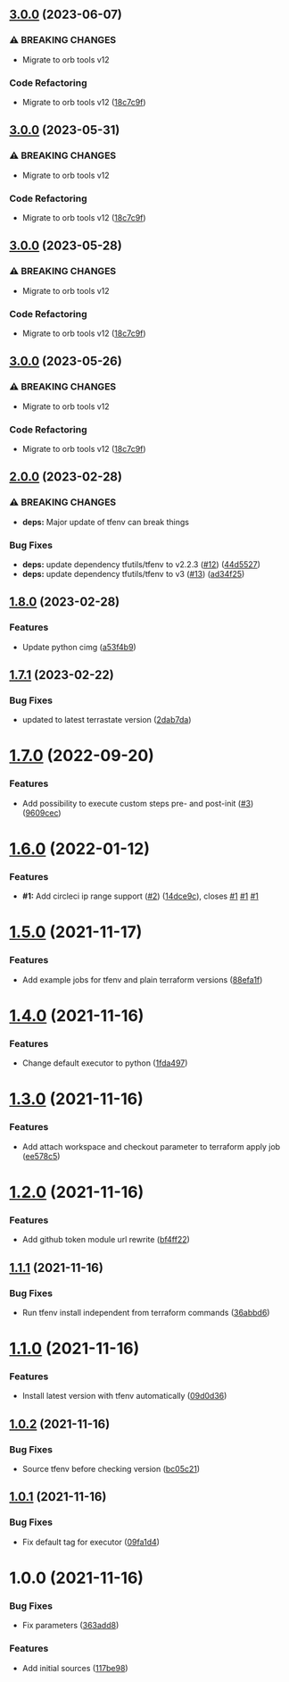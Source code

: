 ## [3.0.0](https://github.com/trustedshops-public/circleci-orb-terraform-utils/compare/2.0.0...3.0.0) (2023-06-07)


### ⚠ BREAKING CHANGES

* Migrate to orb tools v12

### Code Refactoring

* Migrate to orb tools v12 ([18c7c9f](https://github.com/trustedshops-public/circleci-orb-terraform-utils/commit/18c7c9f0a36e96c7499f88e9eec010af1762fef5))

## [3.0.0](https://github.com/trustedshops-public/circleci-orb-terraform-utils/compare/2.0.0...3.0.0) (2023-05-31)


### ⚠ BREAKING CHANGES

* Migrate to orb tools v12

### Code Refactoring

* Migrate to orb tools v12 ([18c7c9f](https://github.com/trustedshops-public/circleci-orb-terraform-utils/commit/18c7c9f0a36e96c7499f88e9eec010af1762fef5))

## [3.0.0](https://github.com/trustedshops-public/circleci-orb-terraform-utils/compare/2.0.0...3.0.0) (2023-05-28)


### ⚠ BREAKING CHANGES

* Migrate to orb tools v12

### Code Refactoring

* Migrate to orb tools v12 ([18c7c9f](https://github.com/trustedshops-public/circleci-orb-terraform-utils/commit/18c7c9f0a36e96c7499f88e9eec010af1762fef5))

## [3.0.0](https://github.com/trustedshops-public/circleci-orb-terraform-utils/compare/2.0.0...3.0.0) (2023-05-26)


### ⚠ BREAKING CHANGES

* Migrate to orb tools v12

### Code Refactoring

* Migrate to orb tools v12 ([18c7c9f](https://github.com/trustedshops-public/circleci-orb-terraform-utils/commit/18c7c9f0a36e96c7499f88e9eec010af1762fef5))

## [2.0.0](https://github.com/trustedshops-public/circleci-orb-terraform-utils/compare/1.8.0...2.0.0) (2023-02-28)


### ⚠ BREAKING CHANGES

* **deps:** Major update of tfenv can break things

### Bug Fixes

* **deps:** update dependency tfutils/tfenv to v2.2.3 ([#12](https://github.com/trustedshops-public/circleci-orb-terraform-utils/issues/12)) ([44d5527](https://github.com/trustedshops-public/circleci-orb-terraform-utils/commit/44d5527e7780b6743354fc1ef23c5ea392e5b905))
* **deps:** update dependency tfutils/tfenv to v3 ([#13](https://github.com/trustedshops-public/circleci-orb-terraform-utils/issues/13)) ([ad34f25](https://github.com/trustedshops-public/circleci-orb-terraform-utils/commit/ad34f256f730947af2009c1d82ab42472be7828d))

## [1.8.0](https://github.com/trustedshops-public/circleci-orb-terraform-utils/compare/1.7.1...1.8.0) (2023-02-28)


### Features

* Update python cimg ([a53f4b9](https://github.com/trustedshops-public/circleci-orb-terraform-utils/commit/a53f4b952175078c3559bfdec98fb6d0b2f33bf9))

## [1.7.1](https://github.com/trustedshops-public/circleci-orb-terraform-utils/compare/1.7.0...1.7.1) (2023-02-22)


### Bug Fixes

* updated to latest terrastate version ([2dab7da](https://github.com/trustedshops-public/circleci-orb-terraform-utils/commit/2dab7da7297370e9cdb410642fa78b05f4703509))

# [1.7.0](https://github.com/trustedshops-public/circleci-orb-terraform-utils/compare/1.6.0...1.7.0) (2022-09-20)


### Features

* Add possibility to execute custom steps pre- and post-init ([#3](https://github.com/trustedshops-public/circleci-orb-terraform-utils/issues/3)) ([9609cec](https://github.com/trustedshops-public/circleci-orb-terraform-utils/commit/9609cecae2664a17e191a67f1db2d64026fe2da8))

# [1.6.0](https://github.com/trustedshops-public/circleci-orb-terraform-utils/compare/1.5.0...1.6.0) (2022-01-12)


### Features

* **#1:** Add circleci ip range support ([#2](https://github.com/trustedshops-public/circleci-orb-terraform-utils/issues/2)) ([14dce9c](https://github.com/trustedshops-public/circleci-orb-terraform-utils/commit/14dce9c17392c25a1b007fdf4b1735cd8928f141)), closes [#1](https://github.com/trustedshops-public/circleci-orb-terraform-utils/issues/1) [#1](https://github.com/trustedshops-public/circleci-orb-terraform-utils/issues/1) [#1](https://github.com/trustedshops-public/circleci-orb-terraform-utils/issues/1)

# [1.5.0](https://github.com/trustedshops-public/circleci-orb-terraform-utils/compare/1.4.0...1.5.0) (2021-11-17)


### Features

* Add example jobs for tfenv and plain terraform versions ([88efa1f](https://github.com/trustedshops-public/circleci-orb-terraform-utils/commit/88efa1fe25da2f4c5cda05812782d2438bac05ab))

# [1.4.0](https://github.com/trustedshops-public/circleci-orb-terraform-utils/compare/1.3.0...1.4.0) (2021-11-16)


### Features

* Change default executor to python ([1fda497](https://github.com/trustedshops-public/circleci-orb-terraform-utils/commit/1fda4974be4e0387ed8352676a9bb40c64f149c2))

# [1.3.0](https://github.com/trustedshops-public/circleci-orb-terraform-utils/compare/1.2.0...1.3.0) (2021-11-16)


### Features

* Add attach workspace and checkout parameter to terraform apply job ([ee578c5](https://github.com/trustedshops-public/circleci-orb-terraform-utils/commit/ee578c53f3e77c29f2f310e6ed042bcd2bf166e4))

# [1.2.0](https://github.com/trustedshops-public/circleci-orb-terraform-utils/compare/1.1.1...1.2.0) (2021-11-16)


### Features

* Add github token module url rewrite ([bf4ff22](https://github.com/trustedshops-public/circleci-orb-terraform-utils/commit/bf4ff2297748dd6ec8d22f09ad66aae4ad016327))

## [1.1.1](https://github.com/trustedshops-public/circleci-orb-terraform-utils/compare/1.1.0...1.1.1) (2021-11-16)


### Bug Fixes

* Run tfenv install independent from terraform commands ([36abbd6](https://github.com/trustedshops-public/circleci-orb-terraform-utils/commit/36abbd6b0b182309cf3532e5762b5366f638745a))

# [1.1.0](https://github.com/trustedshops-public/circleci-orb-terraform-utils/compare/1.0.2...1.1.0) (2021-11-16)


### Features

* Install latest version with tfenv automatically ([09d0d36](https://github.com/trustedshops-public/circleci-orb-terraform-utils/commit/09d0d369aa89cc0ce0abdaffeb9aaf9f41161a72))

## [1.0.2](https://github.com/trustedshops-public/circleci-orb-terraform-utils/compare/1.0.1...1.0.2) (2021-11-16)


### Bug Fixes

* Source tfenv before checking version ([bc05c21](https://github.com/trustedshops-public/circleci-orb-terraform-utils/commit/bc05c21e659bd434e4cfe7428cfa1a05e4fcddc1))

## [1.0.1](https://github.com/trustedshops-public/circleci-orb-terraform-utils/compare/1.0.0...1.0.1) (2021-11-16)


### Bug Fixes

* Fix default tag for executor ([09fa1d4](https://github.com/trustedshops-public/circleci-orb-terraform-utils/commit/09fa1d4b9f8f75941a376841918b539077828986))

# 1.0.0 (2021-11-16)


### Bug Fixes

* Fix parameters ([363add8](https://github.com/trustedshops-public/circleci-orb-terraform-utils/commit/363add8b37ca80abed6e7ca9da9e4fe3e88a495c))


### Features

* Add initial sources ([117be98](https://github.com/trustedshops-public/circleci-orb-terraform-utils/commit/117be98533efcd7d44dc3b385732f30fbd18f128))
